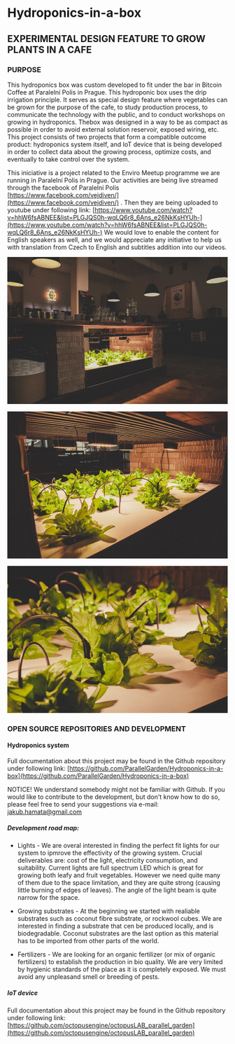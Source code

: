# Hydroponics-in-a-box

## EXPERIMENTAL DESIGN FEATURE TO GROW PLANTS IN A CAFE

### PURPOSE

This hydroponics box was custom developed to fit under the bar in Bitcoin Coffee at Paralelní Polis in Prague. This hydroponic box uses the drip irrigation principle. It serves as special design feature where vegetables can be grown for the purpose of the cafe, to study production process, to communicate the technology with the public, and to conduct workshops on growing in hydroponics. Thebox was designed in a way to be as compact as possible in order to avoid external solution reservoir, exposed wiring, etc. This project consists of two projects that form a compatible outcome product: hydroponics system itself, and IoT device that is being developed in order to collect data about the growing process, optimize costs, and eventually to take control over the system.

This iniciative is a project related to the Enviro Meetup programme we are running in Paralelní Polis in Prague. Our activities are being live streamed through the facebook of Paralelní Polis [https://www.facebook.com/vejdiven/](https://www.facebook.com/vejdiven/) . Then they are being uploaded to youtube under following link: [https://www.youtube.com/watch?v=hhW6fsABNEE&list=PLGJQS0h-wqLQ6r8_6Ans_e26NkKsHYUh-](https://www.youtube.com/watch?v=hhW6fsABNEE&list=PLGJQS0h-wqLQ6r8_6Ans_e26NkKsHYUh-) We would love to enable the content for English speakers as well, and we would appreciate any initiative to help us with translation from Czech to English and subtitles addition into our videos.

![](images/Pic1.jpg)

![](images/Pic2.jpg)

![](images/Pic3.jpg)

### OPEN SOURCE REPOSITORIES AND DEVELOPMENT

#### Hydroponics system

Full documentation about this project may be found in the Github repository under following link:  [https://github.com/ParallelGarden/Hydroponics-in-a-box](https://github.com/ParallelGarden/Hydroponics-in-a-box) 

NOTICE! We understand somebody might not be familiar with Github. If you would like to contribute to the development, but don't know how to do so, please feel free to send your suggestions via e-mail: jakub.hamata@gmail.com

##### Development road map:

* Lights - We are overal interested in finding the perfect fit lights for our system to ipmrove the effectivity of the growing system. Crucial deliverables are: cost of the light, electricity consumption, and suitability. Current lights are full spectrum LED which is great for growing both leafy and fruit vegetables. However we need quite many of them due to the space limitation, and they are quite strong (causing little burning of edges of leaves). The angle of the light beam is quite narrow for the space.

* Growing substrates - At the beginning we started with realiable substrates such as coconut fibre substrate, or rockwool cubes. We are interested in finding a substrate that cen be produced locally, and is biodegradable. Coconut substrates are the last option as this material has to be imported from other parts of the world.

* Fertilizers - We are looking for an organic fertilizer (or mix of organic fertilizers) to establish the production in bio quality. We are very limited by hygienic standards of the place as it is completely exposed. We must avoid any unpleasand smell or breeding of pests.



##### IoT device

Full documentation about this project may be found in the Github repository under following link:[https://github.com/octopusengine/octopusLAB_parallel_garden](https://github.com/octopusengine/octopusLAB_parallel_garden)
